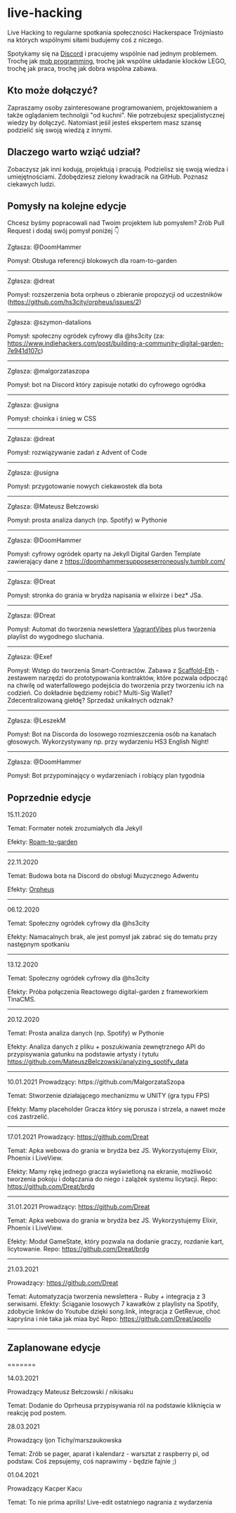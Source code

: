 # live-hacking

Live Hacking to regularne spotkania społeczności Hackerspace Trójmiasto na których wspólnymi siłami budujemy coś z niczego.

Spotykamy się na [Discord](https://discord.gg/GSTgYzU) i pracujemy wspólnie nad jednym problemem. Trochę jak [mob programming](https://en.wikipedia.org/wiki/Mob_programming), trochę jak wspólne układanie klocków LEGO, trochę jak praca, trochę jak dobra wspólna zabawa.

## Kto może dołączyć?

Zapraszamy osoby zainteresowane programowaniem, projektowaniem a także oglądaniem technolgii "od kuchni". Nie potrzebujesz specjalistycznej wiedzy by dołączyć. Natomiast jeśil jesteś ekspertem masz szansę podzielić się swoją wiedzą z innymi.

## Dlaczego warto wziąć udział?

Zobaczysz jak inni kodują, projektują i pracują. Podzielisz się swoją wiedza i umiejętnościami. Zdobędziesz zielony kwadracik na GitHub. Poznasz ciekawych ludzi.

## Pomysły na kolejne edycje

Chcesz byśmy popracowali nad Twoim projektem lub pomysłem? Zrób Pull Request i dodaj swój pomysł poniżej 👇

Zgłasza: @DoomHammer

Pomysł: Obsługa referencji blokowych dla roam-to-garden

<hr>

Zgłasza: @dreat

Pomysł: rozszerzenia bota orpheus o zbieranie propozycji od uczestników (https://github.com/hs3city/orpheus/issues/2)

<hr>

Zgłasza: @szymon-datalions

Pomysł: społeczny ogródek cyfrowy dla @hs3city (za: https://www.indiehackers.com/post/building-a-community-digital-garden-7e941d107c)

<hr>

Zgłasza: @malgorzataszopa

Pomysł: bot na Discord który zapisuje notatki do cyfrowego ogródka

<hr>

Zgłasza: @usigna

Pomysł: choinka i śnieg w CSS

<hr>

Zgłasza: @dreat

Pomysł: rozwiązywanie zadań z Advent of Code

<hr>

Zgłasza: @usigna

Pomysł: przygotowanie nowych ciekawostek dla bota

<hr>

Zgłasza: @Mateusz Bełczowski

Pomysł: prosta analiza danych (np. Spotify) w Pythonie

<hr>

Zgłasza: @DoomHammer

Pomysł: cyfrowy ogródek oparty na Jekyll Digital Garden Template zawierający dane z https://doomhammersupposeserroneously.tumblr.com/

<hr>

Zgłasza: @Dreat

Pomysł: stronka do grania w brydża napisania w elixirze i bez* JSa.

<hr>

Zgłasza: @Dreat

Pomysł: Automat do tworzenia newslettera [VagrantVibes](https://www.getrevue.co/profile/vagrantvibes) plus tworzenia playlist do wygodnego sluchania.

<hr>

Zgłasza: @Exef

Pomysł: Wstęp do tworzenia Smart-Contractów. Zabawa z [Scaffold-Eth](https://github.com/austintgriffith/scaffold-eth) - zestawem narzędzi do prototypowania kontraktów, które pozwala odpocząć na chwilę od waterfallowego podejścia do tworzenia przy tworzeniu ich na codzień. Co dokładnie będziemy robić? Multi-Sig Wallet? Zdecentralizowaną giełdę? Sprzedaż unikalnych odznak?

<hr>

Zgłasza: @LeszekM

Pomysł: Bot na Discorda do losowego rozmieszczenia osób na kanałach głosowych. Wykorzystywany np. przy wydarzeniu HS3 English Night!

<hr>

Zgłasza: @DoomHammer

Pomysł: Bot przypominający o wydarzeniach i robiący plan tygodnia

## Poprzednie edycje

15.11.2020

Temat: Formater notek zrozumiałych dla Jekyll

Efekty: [Roam-to-garden](https://github.com/DoomHammer/roam-to-git/tree/roam-to-garden)

<hr>

22.11.2020

Temat: Budowa bota na Discord do obsługi Muzycznego Adwentu

Efekty: [Orpheus](https://github.com/hs3city/orpheus)

<hr>

06.12.2020

Temat: Społeczny ogródek cyfrowy dla @hs3city

Efekty: Namacalnych brak, ale jest pomysł jak zabrać się do tematu przy następnym spotkaniu

<hr>

13.12.2020

Temat: Społeczny ogródek cyfrowy dla @hs3city

Efekty: Próba połączenia Reactowego digital-garden z frameworkiem TinaCMS.

<hr>

20.12.2020

Temat: Prosta analiza danych (np. Spotify) w Pythonie

Efekty: Analiza danych z pliku + poszukiwania zewnętrznego API do przypisywania gatunku na podstawie artysty i tytułu https://github.com/MateuszBelczowski/analyzing_spotify_data

<hr>
10.01.2021
Prowadzący: https://github.com/MalgorzataSzopa

Temat: Stworzenie działającego mechanizmu w UNITY (gra typu FPS)

Efekty: Mamy placeholder Gracza który się porusza i strzela, a nawet może coś zastrzelić.
<hr>

17.01.2021
Prowadzący: https://github.com/Dreat

Temat: Apka webowa do grania w brydża bez JS. Wykorzystujemy Elixir, Phoenix i LiveView.

Efekty: Mamy rękę jednego gracza wyświetloną na ekranie, możliwość tworzenia pokoju i dołączania do niego i zalążek systemu licytacji.
Repo: https://github.com/Dreat/brdg

<hr>

31.01.2021
Prowadzący: https://github.com/Dreat

Temat: Apka webowa do grania w brydża bez JS. Wykorzystujemy Elixir, Phoenix i LiveView.

Efekty: Moduł GameState, który pozwala na dodanie graczy, rozdanie kart, licytowanie.
Repo: https://github.com/Dreat/brdg

<hr>

21.03.2021

Prowadzący: https://github.com/Dreat

Temat: Automatyzacja tworzenia newslettera - Ruby + integracja z 3 serwisami.
Efekty: Ściąganie losowych 7 kawałków z playlisty na Spotify, zdobycie linków do Youtube dzięki song.link, integracja z GetRevue, choć kapryśna i nie taka jak miaa być
Repo: https://github.com/Dreat/apollo

<hr>

## Zaplanowane edycje

=======

14.03.2021

Prowadzący Mateusz Bełczowski / nikisaku

Temat: Dodanie do Oprheusa przypisywania ról na podstawie kliknięcia w reakcję pod postem.

28.03.2021

Prowadzący Ijon Tichy/marszaukowska

Temat: Zrób se pager, aparat i kalendarz - warsztat z raspberry pi, od podstaw. Coś zepsujemy, coś naprawimy - będzie fajnie ;)

01.04.2021

Prowadzący Kacper Kacu

Temat: To nie prima aprilis! Live-edit ostatniego nagrania z wydarzenia
